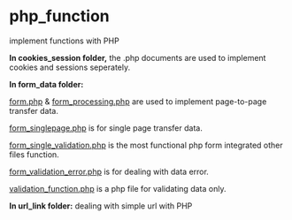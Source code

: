 php_function
============

implement functions with PHP

**In cookies_session folder,** the .php documents are used to implement cookies and sessions seperately.

**In form_data folder:**

[form.php](/form_data/form.php) & [form_processing.php](/form_data/form_processing.php) are used to implement page-to-page transfer data.

[form_singlepage.php](/form_data/form_singlepage.php) is for single page transfer data.

[form_single_validation.php](/form_data/form_single_validation.php) is the most functional php form integrated other files function.

[form_validation_error.php](/form_data/form_validation_error.php) is for dealing with data error.

[validation_function.php](/form_data/validation_function.php) is a php file for validating data only.

**In url_link folder:** dealing with simple url with PHP
